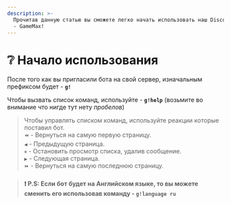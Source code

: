 ```yaml
---
description: >-
  Прочитав данную статью вы сможете легко начать использовать наш Discord проект
  - GameMax!
---
```


# ❔ Начало использования

После того как вы пригласили бота на свой сервер, изначальным префиксом будет - **`g!`**

Чтобы вызвать список команд, используйте - **`g!help`** \(возьмите во внимание что нигде тут нету _пробелов_\)

> Чтобы управлять списком команд, используйте реакции которые поставил бот.  
>  `⏪` - Вернуться на самую первую страницу.  
>  `◀` - Предыдущую страница.  
>  `⏸` - Остановить просмотр списка, удалив сообщение.  
>  `▶` - Следующая страница.  
>  `⏩` - Вернуться на самую последнюю страницу.



> #### **❗ P.S: Если бот будет на Английском языке, то вы можете сменить его использовав команду - `g!language ru`**




